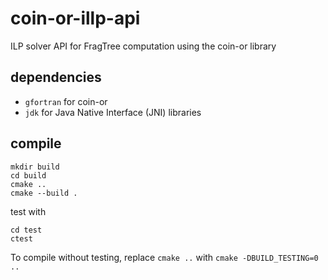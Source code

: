# coin-or-illp-api

ILP solver API for FragTree computation using the coin-or library

## dependencies
- `gfortran` for coin-or
- `jdk` for Java Native Interface (JNI) libraries

## compile

``` shell
mkdir build
cd build
cmake ..
cmake --build .
```
test with

``` shell
cd test
ctest
```

To compile without testing, replace `cmake ..` with `cmake -DBUILD_TESTING=0 ..`
